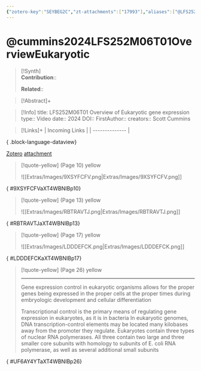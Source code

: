 ```yaml
---
{"zotero-key":"SEYBEG2C","zt-attachments":["17993"],"aliases":["@LFS252M06T01 Overview of Eukaryotic gene expression"],"keywords":null,"FirstAuthor":"[[ Scott Cummins]]","tags":["source/video","Uni/LFS252"],"dg-publish":true,"permalink":"/sources/video/cummins2024-lfs-252-m06-t01-overview-eukaryotic/","dgPassFrontmatter":true}
---
```


# @cummins2024LFS252M06T01OverviewEukaryotic

>[!Synth]  
>**Contribution**::  
>  
>**Related**:: 
>  

> [!Abstract]+
> 

> [!Info]
> title: LFS252M06T01 Overview of Eukaryotic gene expression
> type:: Video 
> date:: 2024
> DOI:: 
> FirstAuthor:: 
> creators:: Scott Cummins

> [!Links]+
>  | Incoming Links |
> | -------------- |
> 
{ .block-language-dataview}


[Zotero](zotero://select/library/items/SEYBEG2C) [attachment](<file:///Users/nathanmaxwell/Zotero/storage/XT4WBNIB/Cummins%20-%202024%20-%20LFS252M06T01%20Overview%20of%20Eukaryotic%20gene%20expression.pdf>)

> [!quote-yellow] (Page 10) yellow
> 
> ![[Extras/Images/9XSYFCFV.png\|Extras/Images/9XSYFCFV.png]]
>
{ #9XSYFCFVaXT4WBNIBp10}


> [!quote-yellow] (Page 13) yellow
> 
> ![[Extras/Images/RBTRAVTJ.png\|Extras/Images/RBTRAVTJ.png]]
>
{ #RBTRAVTJaXT4WBNIBp13}


> [!quote-yellow] (Page 17) yellow
> 
> ![[Extras/Images/LDDDEFCK.png\|Extras/Images/LDDDEFCK.png]]
>
{ #LDDDEFCKaXT4WBNIBp17}


> [!quote-yellow] (Page 26) yellow
> 
> 
> 
> ---
> Gene expression control in eukaryotic organisms allows for the proper genes being
> expressed in the proper cells at the proper times during embryologic development
> and cellular differentiation
> 
> Transcriptional control is the primary means of regulating gene expression in
> eukaryotes, as it is in bacteria
> In eukaryotic genomes, DNA transcription-control elements may be located many
> kilobases away from the promoter they regulate.
> Eukaryotes contain three types of nuclear RNA polymerases. All three contain two
> large and three smaller core subunits with homology to subunits of E. coli RNA
> polymerase, as well as several additional small subunits
>
{ #UF6AY4YTaXT4WBNIBp26}

